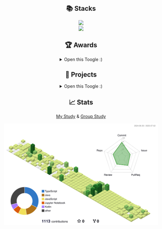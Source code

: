 <div align="center">
	
## 📚 Stacks  
 <img src="https://skillicons.dev/icons?i=figma,styledcomponents,js,ts&perline="/><br/>
 <img src="https://go-skill-icons.vercel.app/api/icons?i=vue,react,vite,vercel&titles=true"/>

## 🏆 Awards
<details>
  <summary>Open this Toogle :)</summary>

| Award 	| Date                         	     | Contest                  | Repository			|
|-------------|---------------------------------   |-----------------------	|-----------------------	|
| 🥉 **동상(3위)** | 2024.11.14 | 2024 교내 제15회 IT 경진대회 | [내 손 안의 작은 친구, Mood Friend 🐾](https://github.com/LikeLion-12th-SKHU/LikeLion-12th-TEAM02-FE) |

</details>

## 🤝 Projects
<details>
  <summary>Open this Toogle :)</summary>

| Name 	| Duration                         	     | Description                  | Repository			|
|-------------|---------------------------------   |-----------------------	|-----------------------	|
| **오늘의<br/>한문장** | 2025.01.21 ~ 2025.02.23 | 책 명언 기록 및 공유 앱 서비스 | [책 명언을 기록하며 소통하는 감성 플랫폼 💌](https://github.com/SuKyeong2002/today-sentence-front) |
| **Prolink** | 2024.11.11 ~ 2024.11.23 | 프로젝트와 팀원 관리 웹 서비스 | [효율적인 업무 분담을 지원하는 올인원 플랫폼 🔗](https://github.com/2024GanzithonPYTHON/14_Ganzi_Frontend) |
| **Moyeo** | 2024.10.26 ~ 2024.11.03 | AI 웹 게임 서비스 | [누구나 함께 즐길 수 있는 게임 🎮](https://github.com/moyeothon/2024_MOYEOYHON_12team_FE) |

</details>

## 📈 Stats
[My Study](https://github.com/SuKyeong2002/Algorithm) & [Group Study](https://github.com/algo-study-java/algorithm-study)
<br />

![](./profile-3d-contrib/profile-green-animate.svg)
